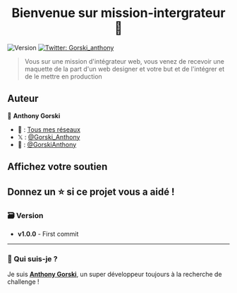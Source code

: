 <h1 align="center">Bienvenue sur mission-intergrateur 👋</h1>
<p>
  <img alt="Version" src="https://img.shields.io/badge/version-1.0.0-blue.svg?cacheSeconds=2592000" />
  <a href="https://twitter.com/Gorski_anthony" target="_blank">
    <img alt="Twitter: Gorski_anthony" src="https://img.shields.io/twitter/follow/Gorski_anthony.svg?style=social" />
  </a>
</p>

> Vous sur une mission d'intégrateur web, vous venez de recevoir une maquette de la part d'un web designer et votre but et de l'intégrer et de le mettre en production

    
## Auteur

👤 **Anthony Gorski**

-   🍱 : [Tous mes réseaux](https://bento.me/anthony-gorski)
-   𝕏 : [@Gorski_Anthony](https://twitter.com/Gorski_Anthony)
-   🐙 : [@GorskiAnthony](https://github.com/GorskiAnthony)


## Affichez votre soutien

Donnez un ⭐️ si ce projet vous a aidé !
---

### 🗃️ Version

-   **v1.0.0** - First commit

---

### 👋 Qui suis-je ?

Je suis **[Anthony Gorski](https://bento.me/anthony-gorski)**, un super développeur toujours à la recherche de challenge !
